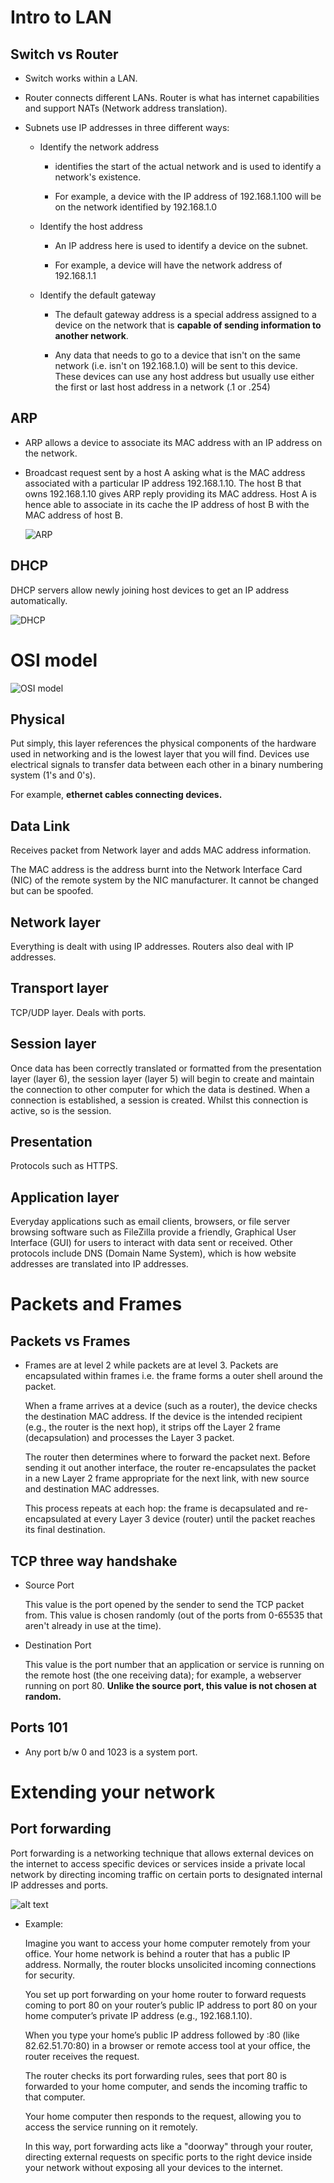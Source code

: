 # Intro to LAN

## Switch vs Router 

- Switch works within a LAN. 
- Router connects different LANs. Router is what has internet capabilities and support NATs (Network address translation).

- Subnets use IP addresses in three different ways:

    - Identify the network address 
    
        - identifies the start of the actual network and is used to identify a network's existence.

        - For example, a device with the IP address of 192.168.1.100 will be on the network identified by 192.168.1.0

    - Identify the host address

        - An IP address here is used to identify a device on the subnet.

        - For example, a device will have the network address of 192.168.1.1

    - Identify the default gateway

        - The default gateway address is a special address assigned to a device on the network that is **capable of sending information to another network**.

        - Any data that needs to go to a device that isn't on the same network (i.e. isn't on 192.168.1.0) will be sent to this device. These devices can use any host address but usually use either the first or last host address in a network (.1 or .254)


## ARP

- ARP allows a device to associate its MAC address with an IP address on the network. 

- Broadcast request sent by a host A asking what is the MAC address associated with a particular IP address 192.168.1.10. The host B that owns 192.168.1.10 gives ARP reply providing its MAC address. Host A is hence able to associate in its cache the IP address of host B with the MAC address of host B. 

    ![ARP](Images/ARP.png)


## DHCP

DHCP servers allow newly joining host devices to get an IP address automatically. 

![DHCP](Images/DHCP.png)

# OSI model

![OSI model](Images/OSI-model.svg)

## Physical

Put simply, this layer references the physical components of the hardware used in networking and is the lowest layer that you will find. Devices use electrical signals to transfer data between each other in a binary numbering system (1's and 0's). 

For example, **ethernet cables connecting devices.**

## Data Link 

Receives packet from Network layer and adds MAC address information.

The MAC address is the address burnt into the Network Interface Card (NIC) of the remote system by the NIC manufacturer. It cannot be changed but can be spoofed. 

## Network layer

Everything is dealt with using IP addresses. Routers also deal with IP addresses. 

## Transport layer

TCP/UDP layer. Deals with ports. 

## Session layer

Once data has been correctly translated or formatted from the presentation layer (layer 6), the session layer (layer 5) will begin to create and maintain the connection to other computer for which the data is destined. When a connection is established, a session is created. Whilst this connection is active, so is the session.

## Presentation

Protocols such as HTTPS. 

## Application layer

Everyday applications such as email clients, browsers, or file server browsing software such as FileZilla provide a friendly, Graphical User Interface (GUI) for users to interact with data sent or received. Other protocols include DNS (Domain Name System), which is how website addresses are translated into IP addresses.

# Packets and Frames

## Packets vs Frames

- Frames are at level 2 while packets are at level 3. Packets are encapsulated within frames i.e. the frame forms a outer shell around the packet. 

    When a frame arrives at a device (such as a router), the device checks the destination MAC address. If the device is the intended recipient (e.g., the router is the next hop), it strips off the Layer 2 frame (decapsulation) and processes the Layer 3 packet.

    The router then determines where to forward the packet next. Before sending it out another interface, the router re-encapsulates the packet in a new Layer 2 frame appropriate for the next link, with new source and destination MAC addresses.

    This process repeats at each hop: the frame is decapsulated and re-encapsulated at every Layer 3 device (router) until the packet reaches its final destination.

## TCP three way handshake

- Source Port

    This value is the port opened by the sender to send the TCP packet from. This value is chosen randomly (out of the ports from 0-65535 that aren't already in use at the time).

- Destination Port

    This value is the port number that an application or service is running on the remote host (the one receiving data); for example, a webserver running on port 80. **Unlike the source port, this value is not chosen at random.**

## Ports 101

- Any port b/w 0 and 1023 is a system port. 

# Extending your network

## Port forwarding

Port forwarding is a networking technique that allows external devices on the internet to access specific devices or services inside a private local network by directing incoming traffic on certain ports to designated internal IP addresses and ports.

![alt text](Images/portForward.svg)

- Example: 

    Imagine you want to access your home computer remotely from your office. Your home network is behind a router that has a public IP address. Normally, the router blocks unsolicited incoming connections for security.

    You set up port forwarding on your home router to forward requests coming to port 80 on your router’s public IP address to port 80 on your home computer’s private IP address (e.g., 192.168.1.10).

    When you type your home’s public IP address followed by :80 (like 82.62.51.70:80) in a browser or remote access tool at your office, the router receives the request.

    The router checks its port forwarding rules, sees that port 80 is forwarded to your home computer, and sends the incoming traffic to that computer.

    Your home computer then responds to the request, allowing you to access the service running on it remotely.

    In this way, port forwarding acts like a "doorway" through your router, directing external requests on specific ports to the right device inside your network without exposing all your devices to the internet.